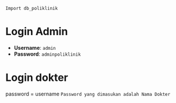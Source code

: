 `Import db_poliklinik`
# Login Admin
- **Username**: `admin`
- **Password**: `adminpoliklinik`

# Login dokter
password = username `Password yang dimasukan adalah Nama Dokter`
